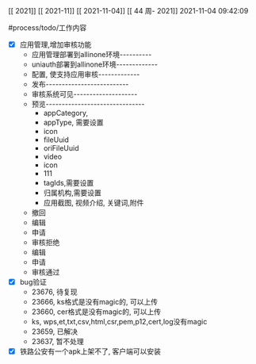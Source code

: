 [[ 2021]]
[[ 2021-11]]
[[ 2021-11-04]]
[[ 44 周- 2021]]
 2021-11-04 09:42:09
 
   #process/todo/工作内容
- [x] 应用管理,增加审核功能
	- 应用管理部署到allinone环境----------
	- uniauth部署到allinone环境-------------
	- 配置, 使支持应用审核-------------
	- 发布--------------------------
	- 审核系统可见--------------------
	- 预览-------------------------------
		- appCategory, 
		- appType, 需要设置
		- icon
		- fileUuid
		- oriFileUuid
		- video
		- icon
		- 111
		- tagIds,需要设置
		- 归属机构,需要设置
		- 应用截图, 视频介绍, 关键词,附件
	- 撤回
	- 编辑
	- 申请
	- 审核拒绝
	- 编辑
	- 申请
	- 审核通过
- [x] bug验证
	- 23676, 待复现
	- 23666, ks格式是没有magic的, 可以上传
	- 23660, cer格式是没有magic的, 可以上传
	- ks, wps,et,txt,csv,html,csr,pem,p12,cert,log没有magic
	- 23659, 已解决
	- 23637, 暂不处理
- [x] 铁路公安有一个apk上架不了, 客户端可以安装